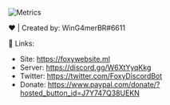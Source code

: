 ![Metrics](https://metrics.lecoq.io/FoxyTheBot?template=classic&languages=1&introduction=1&repositories=1&repositories=100&repositories.batch=100&repositories.forks=false&repositories.affiliations=owner&languages.limit=8&languages.sections=most-used&languages.colors=github&languages.threshold=0%25&languages.indepth=false&languages.analysis.timeout=15&languages.categories=markup%2C%20programming&languages.recent.categories=markup%2C%20programming&languages.recent.load=300&languages.recent.days=14&introduction.title=true&config.timezone=America%2FSao_Paulo)

❤ | Created by: WinG4merBR#6611

🔗 Links:

- Site: https://foxywebsite.ml
- Server: https://discord.gg/W6XtYyqKkg
- Twitter: https://twitter.com/FoxyDiscordBot
- Donate: https://www.paypal.com/donate/?hosted_button_id=J7Y747Q38UEKN
